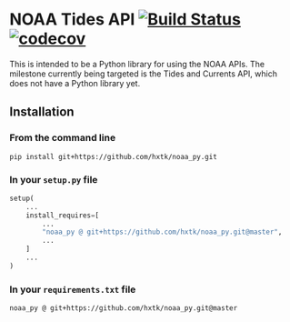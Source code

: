 # NOAA Tides API [![Build Status](https://travis-ci.org/hxtk/noaa_py.svg?branch=master)](https://travis-ci.org/hxtk/noaa_py) [![codecov](https://codecov.io/gh/hxtk/noaa_py/branch/master/graph/badge.svg)](https://codecov.io/gh/hxtk/noaa_py)

This is intended to be a Python library for using the NOAA APIs. The milestone currently being targeted is the Tides and Currents API, which does not have a Python library yet.

## Installation

### From the command line

`pip install git+https://github.com/hxtk/noaa_py.git`

### In your `setup.py` file

```python
setup(
    ...
    install_requires=[
	    ...
		"noaa_py @ git+https://github.com/hxtk/noaa_py.git@master",
		...
	]
    ...
)
```

### In your `requirements.txt` file

`noaa_py @ git+https://github.com/hxtk/noaa_py.git@master`

